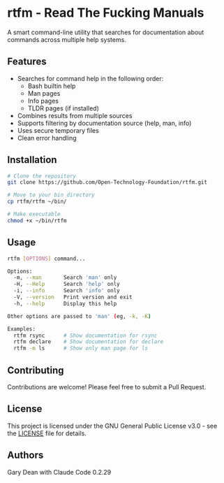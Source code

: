 # rtfm - Read The Fucking Manuals

A smart command-line utility that searches for documentation about commands across multiple help systems.

## Features

- Searches for command help in the following order:
  - Bash builtin help
  - Man pages
  - Info pages
  - TLDR pages (if installed)
- Combines results from multiple sources
- Supports filtering by documentation source (help, man, info)
- Uses secure temporary files
- Clean error handling

## Installation

```bash
# Clone the repository
git clone https://github.com/Open-Technology-Foundation/rtfm.git

# Move to your bin directory
cp rtfm/rtfm ~/bin/

# Make executable
chmod +x ~/bin/rtfm
```

## Usage

```bash
rtfm [OPTIONS] command...

Options:
  -m, --man       Search 'man' only
  -H, --Help      Search 'help' only
  -i, --info      Search 'info' only
  -V, --version   Print version and exit
  -h, --help      Display this help

Other options are passed to 'man' (eg, -k, -K)

Examples:
  rtfm rsync      # Show documentation for rsync
  rtfm declare    # Show documentation for declare
  rtfm -m ls      # Show only man page for ls
```

## Contributing

Contributions are welcome! Please feel free to submit a Pull Request.

## License

This project is licensed under the GNU General Public License v3.0 - see the [LICENSE](LICENSE) file for details.

## Authors

Gary Dean with Claude Code 0.2.29
